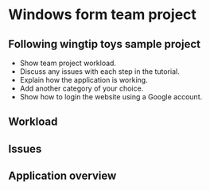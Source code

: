 # Windows form team project
## Following wingtip toys sample project

* Show team project workload.
* Discuss any issues with each step in the tutorial.
* Explain how the application is working.
* Add another category of your choice.
* Show how to login the website using a Google account.

## Workload

## Issues

## Application overview
